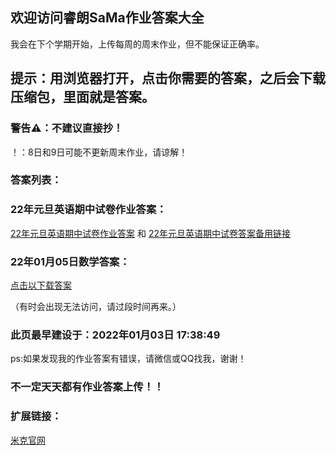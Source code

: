 ## 欢迎访问睿朗SaMa作业答案大全
我会在下个学期开始，上传每周的周末作业，但不能保证正确率。
## 提示：用浏览器打开，点击你需要的答案，之后会下载压缩包，里面就是答案。
### 警告⚠：不建议直接抄！
！：8日和9日可能不更新周末作业，请谅解！

### 答案列表：
### 22年元旦英语期中试卷作业答案：
[22年元旦英语期中试卷作业答案](http://mctra.top/zy/22eqzj.zip)  和 [22年元旦英语期中试卷答案备用链接](http://zy.mctra.top/22eqzj.zip)

### 22年01月05日数学答案：
[点击以下载答案](http://mctra.top/220105m.doc)

（有时会出现无法访问，请过段时间再来。）
### 此页最早建设于：2022年01月03日 17:38:49
ps:如果发现我的作业答案有错误，请微信或QQ找我，谢谢！
### 不一定天天都有作业答案上传！！
### 扩展链接：
 [米克官网](http://mctra.top/)
